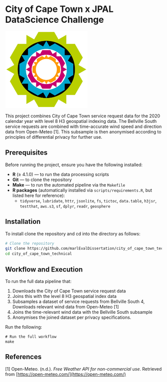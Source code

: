 # City of Cape Town x JPAL DataScience Challenge

<img src="img/city_emblem.png" alt="City Logo"/>

This project combines City of Cape Town service request data for the 2020 calendar year with level 8 H3 geospatial indexing data. 
The Bellville South service requests are combined with time-accurate wind speed and direction data from Open-Meteo [1]. This subsample is then anonymised according to principles of differential privacy for further use.

## Prerequisites

Before running the project, ensure you have the following installed:

- **R** (≥ 4.1.0) — to run the data processing scripts  
- **Git** — to clone the repository  
- **Make** — to run the automated pipeline via the `Makefile`  
- **R packages** (automatically installed via `scripts/requirements.R`, but listed here for reference):
  - `tidyverse`, `lubridate`, `httr`, `jsonlite`, `fs`, `tictoc`, `data.table`, `h3jsr`, `testthat`, `aws.s3`, `sf`, `dplyr`, `readr`, `geosphere`


## Installation

To install clone the repository and cd into the directory as follows:

``` bash
# Clone the repository
git clone https://github.com/marlEvalDissertation/city_of_cape_town_technical.git
cd city_of_cape_town_technical
```

## Workflow and Execution

To run the full data pipeline that:

1. Downloads the City of Cape Town service request data
2. Joins this with the level 8 H3 geospatial index data
3. Subsamples a dataset of service requests from Bellville South
4, Downloads relevant wind data from Open-Meteo [1]
2. Joins the time-relevant wind data with the Bellville South subsample
3. Anonymises the joined dataset per privacy specifications.

Run the following:

```
# Run the full workflow
make
```


## References

[1] Open-Meteo. (n.d.). *Free Weather API for non-commercial use*. Retrieved from [https://open-meteo.com/](https://open-meteo.com/)